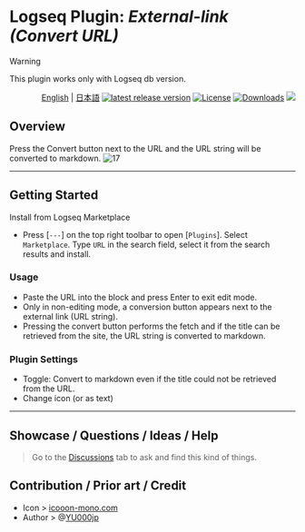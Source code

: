 # Logseq Plugin: *External-link (Convert URL)*

> [!WARNING]
This plugin works only with Logseq db version.

<div align="right">
 
[English](https://github.com/YU000jp/logseq-db-plugin-external-link) | [日本語](https://github.com/YU000jp/logseq-db-plugin-external-link/blob/main/readme.ja.md) [![latest release version](https://img.shields.io/github/v/release/YU000jp/logseq-db-plugin-external-link)](https://github.com/YU000jp/logseq-db-plugin-external-link/releases)
[![License](https://img.shields.io/github/license/YU000jp/logseq-db-plugin-external-link?color=blue)](https://github.com/YU000jp/logseq-db-plugin-external-link/LICENSE)
[![Downloads](https://img.shields.io/github/downloads/YU000jp/logseq-db-plugin-external-link/total.svg)](https://github.com/YU000jp/logseq-db-plugin-external-link/releases)
<a href="https://www.buymeacoffee.com/yu000japan"><img src="https://img.buymeacoffee.com/button-api/?text=Buy me a pizza&emoji=🍕&slug=yu000japan&button_colour=FFDD00&font_colour=000000&font_family=Poppins&outline_colour=000000&coffee_colour=ffffff" /></a>
</div>

## Overview

Press the Convert button next to the URL and the URL string will be converted to markdown.
![17](https://github.com/user-attachments/assets/10ccacc6-d217-45e1-aa58-d64cf3bc3b14)

---

## Getting Started

Install from Logseq Marketplace
  - Press [`---`] on the top right toolbar to open [`Plugins`]. Select `Marketplace`. Type `URL` in the search field, select it from the search results and install.

### Usage

- Paste the URL into the block and press Enter to exit edit mode.
- Only in non-editing mode, a conversion button appears next to the external link (URL string).
- Pressing the convert button performs the fetch and if the title can be retrieved from the site, the URL string is converted to markdown.

### Plugin Settings

- Toggle: Convert to markdown even if the title could not be retrieved from the URL.
- Change icon (or as text)

---

## Showcase / Questions / Ideas / Help

> Go to the [Discussions](https://github.com/YU000jp/logseq-db-plugin-external-link/discussions) tab to ask and find this kind of things.


## Contribution / Prior art / Credit

- Icon > [icooon-mono.com](https://icooon-mono.com/10968-%e3%83%aa%e3%83%b3%e3%82%af%e3%81%ae%e3%83%95%e3%83%aa%e3%83%bc%e3%82%a2%e3%82%a4%e3%82%b3%e3%83%b31/)
- Author > @[YU000jp](https://github.com/YU000jp)
